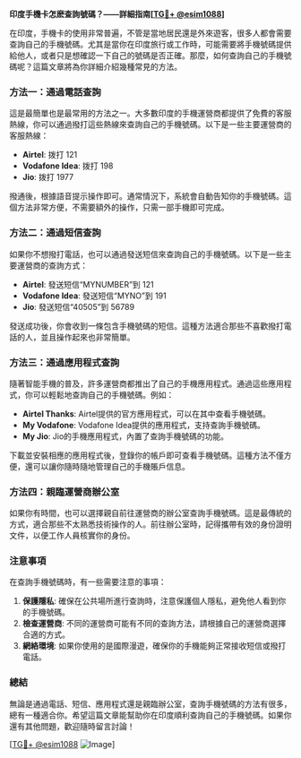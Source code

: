 **印度手機卡怎麽查詢號碼？——詳細指南[[TG💪+ @esim1088](https://t.me/s/esim1088)]**

在印度，手機卡的使用非常普遍，不管是當地居民還是外來遊客，很多人都會需要查詢自己的手機號碼。尤其是當你在印度旅行或工作時，可能需要將手機號碼提供給他人，或者只是想確認一下自己的號碼是否正確。那麼，如何查詢自己的手機號碼呢？這篇文章將為你詳細介紹幾種常見的方法。

### 方法一：通過電話查詢

這是最簡單也是最常用的方法之一。大多數印度的手機運營商都提供了免費的客服熱線，你可以通過撥打這些熱線來查詢自己的手機號碼。以下是一些主要運營商的客服熱線：

- **Airtel**: 拨打 121
- **Vodafone Idea**: 拨打 198
- **Jio**: 拨打 1977

撥通後，根據語音提示操作即可。通常情況下，系統會自動告知你的手機號碼。這個方法非常方便，不需要額外的操作，只需一部手機即可完成。

### 方法二：通過短信查詢

如果你不想撥打電話，也可以通過發送短信來查詢自己的手機號碼。以下是一些主要運營商的查詢方式：

- **Airtel**: 發送短信“MYNUMBER”到 121
- **Vodafone Idea**: 發送短信“MYNO”到 191
- **Jio**: 發送短信“40505”到 56789

發送成功後，你會收到一條包含手機號碼的短信。這種方法適合那些不喜歡撥打電話的人，並且操作起來也非常簡單。

### 方法三：通過應用程式查詢

隨著智能手機的普及，許多運營商都推出了自己的手機應用程式。通過這些應用程式，你可以輕鬆地查詢自己的手機號碼。例如：

- **Airtel Thanks**: Airtel提供的官方應用程式，可以在其中查看手機號碼。
- **My Vodafone**: Vodafone Idea提供的應用程式，支持查詢手機號碼。
- **My Jio**: Jio的手機應用程式，內置了查詢手機號碼的功能。

下載並安裝相應的應用程式後，登錄你的帳戶即可查看手機號碼。這種方法不僅方便，還可以讓你隨時隨地管理自己的手機賬戶信息。

### 方法四：親臨運營商辦公室

如果你有時間，也可以選擇親自前往運營商的辦公室查詢手機號碼。這是最傳統的方式，適合那些不太熟悉技術操作的人。前往辦公室時，記得攜帶有效的身份證明文件，以便工作人員核實你的身份。

### 注意事項

在查詢手機號碼時，有一些需要注意的事項：

1. **保護隱私**: 確保在公共場所進行查詢時，注意保護個人隱私，避免他人看到你的手機號碼。
2. **檢查運營商**: 不同的運營商可能有不同的查詢方法，請根據自己的運營商選擇合適的方式。
3. **網絡環境**: 如果你使用的是國際漫遊，確保你的手機能夠正常接收短信或撥打電話。

### 總結

無論是通過電話、短信、應用程式還是親臨辦公室，查詢手機號碼的方法有很多，總有一種適合你。希望這篇文章能幫助你在印度順利查詢自己的手機號碼。如果你還有其他問題，歡迎隨時留言討論！

[[TG💪+ @esim1088](https://t.me/s/esim1088) ![Image](https://i.postimg.cc/4NQfJmqS/Snipaste-2025-05-13-00-14-12.png)]